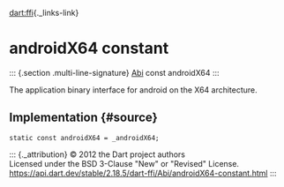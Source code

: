 [dart:ffi](../../dart-ffi/dart-ffi-library){._links-link}

androidX64 constant
===================

::: {.section .multi-line-signature}
[Abi](../abi-class) const androidX64
:::

The application binary interface for android on the X64 architecture.

Implementation {#source}
--------------

``` {.language-dart data-language="dart"}
static const androidX64 = _androidX64;
```

::: {._attribution}
© 2012 the Dart project authors\
Licensed under the BSD 3-Clause \"New\" or \"Revised\" License.\
<https://api.dart.dev/stable/2.18.5/dart-ffi/Abi/androidX64-constant.html>
:::
